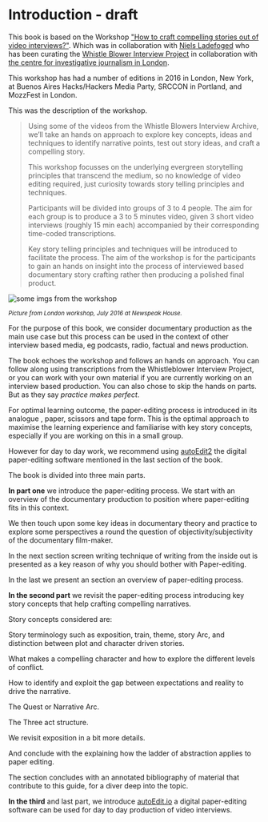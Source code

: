 # Introduction  - draft 

This book is based on the Workshop ["How to craft compelling stories out of video interviews?"](http://pietropassarelli.com/wip_london_july2016.html). Which was in collaboration with [Niels Ladefoged](https://twitter.com/insofar_media) who has been curating the [Whistle Blower Interview Project](https://vimeo.com/whistleblowers) in collaboration with [the centre for investigative journalism in London](http://www.tcij.org/whistleblowers/whistleblower-interview-project).

This workshop has had a number of editions in 2016 in London, New York, at Buenos Aires Hacks/Hackers Media Party, SRCCON in Portland, and MozzFest in London.

This was the description of the workshop.

>Using some of the videos from the Whistle Blowers Interview Archive, we’ll take an hands on approach to explore key concepts, ideas and techniques to identify narrative points, test out story ideas, and craft a compelling story.
>
>This workshop focusses on the underlying evergreen storytelling principles that transcend the medium, so no knowledge of video editing required, just curiosity towards story telling principles and techniques.
>
>Participants will be divided into groups of 3 to 4 people. The aim for each group is to produce a 3 to 5 minutes video, given 3 short video interviews (roughly 15 min each) accompanied by their corresponding time-coded transcriptions.
>
>Key story telling principles and techniques will be introduced to facilitate the process.
The aim of the workshop is for the participants to gain an hands on insight into the process of interviewed based documentary story crafting rather then producing a polished final product.


![some imgs from the workshop](http://pietropassarelli.com/img/wip_london_workshop_july_2016/wip_london_workshop_2016_2.JPG)

<small><i>Picture from London workshop, July 2016 at Newspeak House.</i></small>

For the purpose of this book, we consider documentary production as the main use case but this process can be used in the context of other interview based media, eg podcasts, radio, factual and news production. 

The book echoes the workshop and follows an hands on approach. You can follow along using transcriptions from the Whistleblower Interview Project, or you can work with your own material if you are currently working on an interview based production. You can also chose to skip the hands on parts. But as they say _practice makes perfect_. 

For optimal learning outcome, the paper-editing process is introduced in its analogue , paper, scissors and tape form. This is the optimal approach to maximise the learning experience and familiarise with key story concepts, especially if you are working on this in a small group.

However for day to day work, we recommend using [autoEdit2](http://autoEdit.io) the digital paper-editing software mentioned in the last section of the book. 

The book is divided into three main parts. 

**In part one** we introduce the paper-editing process. We start with an overview of the documentary production to position where paper-editing fits in this context. 

We then touch upon some key ideas in documentary theory and practice to explore some perspectives a round the question of objectivity/subjectivity of the documentary film-maker. 

In the next section screen writing technique of writing from the inside out is presented as a key reason of why you should bother with Paper-editing. 

In the last we present an section an overview of paper-editing process.

**In the second part** we revisit the paper-editing process introducing key story concepts  that help crafting compelling narratives. 

Story concepts considered are:

Story terminology such as exposition, train, theme, story Arc, and distinction between plot and character driven stories. 

What makes a compelling character and how to explore the different levels of conflict. 

How to identify and exploit the gap between expectations and reality to drive the narrative.
 
The Quest or Narrative Arc.

The Three act structure.

We revisit exposition in a bit more details. 

And conclude with the explaining how the ladder of abstraction applies to paper editing. 

The section concludes with an annotated bibliography of material that contribute to this guide, for a diver deep into the topic. 


**In the third** and last part, we introduce [autoEdit.io](http://autoEdit.io) a digital paper-editing software can be used for day to day production of video interviews. 